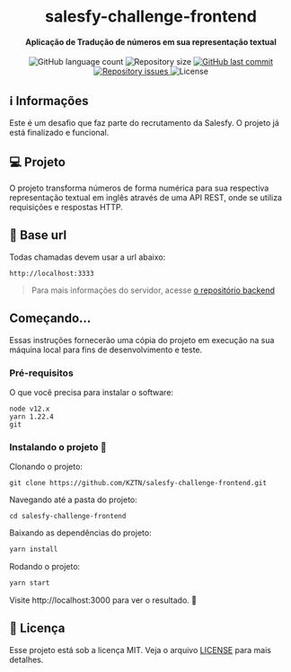 <h1 align="center">salesfy-challenge-frontend</h1>
<h4 align="center">
  Aplicação de Tradução de números em sua representação textual
</h4>
<p align="center">
  <img alt="GitHub language count" src="https://img.shields.io/github/languages/count/KZTN/salesfy-challenge-frontend.svg">

  <img alt="Repository size" src="https://img.shields.io/github/repo-size/KZTN/salesfy-challenge-frontend.svg">
  
  <a href="https://github.com/KZTN/salesfy-challenge-frontend/commits/master">
    <img alt="GitHub last commit" src="https://img.shields.io/github/last-commit/KZTN/salesfy-challenge-frontend.svg">
  </a>

  <a href="https://github.com/KZTN/salesfy-challenge-frontend/issues">
    <img alt="Repository issues" src="https://img.shields.io/github/issues/KZTN/salesfy-challenge-frontend.svg">
  </a>
  <img alt="License" src="https://img.shields.io/badge/license-MIT-brightgreen">
</p>

## ℹ️  Informações

Este é um desafio que faz parte do recrutamento da Salesfy. O projeto já está finalizado e funcional.


## 💻 Projeto

O projeto transforma números de forma numérica para sua respectiva representação textual em inglês através de uma API REST, onde se utiliza requisições e respostas HTTP.

## 🔌 Base url 

Todas chamadas devem usar a url abaixo:
```
http://localhost:3333
```
> Para mais informações do servidor, acesse [o repositório backend](https://github.com/KZTN/SalesfyChallengeBackend)

## Começando...
Essas instruções fornecerão uma cópia do projeto em execução na sua máquina local para fins de desenvolvimento e teste.

### Pré-requisitos
O que você precisa para instalar o software:

```
node v12.x
yarn 1.22.4
git
```

### Instalando o projeto 🚀
Clonando o projeto:

```
git clone https://github.com/KZTN/salesfy-challenge-frontend.git
```

Navegando até a pasta do projeto:

```
cd salesfy-challenge-frontend
```


Baixando as dependências do projeto:

```bash
yarn install
```

Rodando o projeto:

```bash
yarn start
```

Visite http://localhost:3000 para ver o resultado. 🎉

## :memo: Licença

Esse projeto está sob a licença MIT. Veja o arquivo [LICENSE](LICENSE.md) para mais detalhes.
